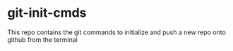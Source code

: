 # git-init-cmds
This repo contains the git commands to initialize and push a new repo onto github from the terminal
